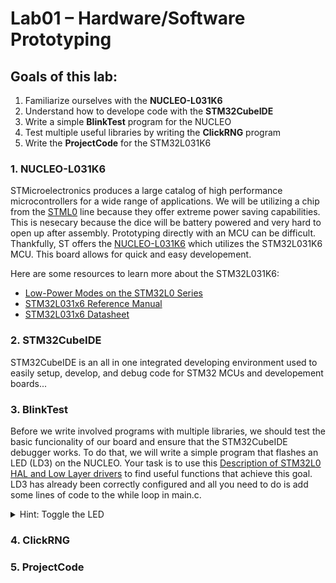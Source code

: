 # Lab01 – Hardware/Software Prototyping

## Goals of this lab:

1. Familiarize ourselves with the **NUCLEO-L031K6**
2. Understand how to develope code with the **STM32CubeIDE**
3. Write a simple **BlinkTest** program for the NUCLEO
4. Test multiple useful libraries by writing the **ClickRNG** program
5. Write the **ProjectCode** for the STM32L031K6

### 1. NUCLEO-L031K6

STMicroelectronics produces a large catalog of high performance microcontrollers for a wide range of applications. We will be utilizing a chip from the [STML0](https://www.st.com/en/microcontrollers-microprocessors/stm32l0-series.html) line because they offer extreme power saving capabilities. This is nesecary because the dice will be battery powered and very hard to open up after assembly. Prototyping directly with an MCU can be difficult. Thankfully, ST offers the [NUCLEO-L031K6](https://www.st.com/en/evaluation-tools/nucleo-l031k6.html) which utilizes the STM32L031K6 MCU. This board allows for quick and easy developement.

Here are some resources to learn more about the STM32L031K6:

- [Low-Power Modes on the STM32L0 Series](https://www.digikey.com/eewiki/display/microcontroller/Low-Power+Modes+on+the+STM32L0+Series)
- [STM32L031x6 Reference Manual](https://www.st.com/resource/en/reference_manual/dm00108282-ultralowpower-stm32l0x1-advanced-armbased-32bit-mcus-stmicroelectronics.pdf)
- [STM32L031x6 Datasheet](https://www.st.com/resource/en/datasheet/stm32l031k6.pdf)

### 2. STM32CubeIDE

STM32CubeIDE is an all in one integrated developing environment used to easily setup, develop, and debug code for STM32 MCUs and developement boards...

### 3. BlinkTest

Before we write involved programs with multiple libraries, we should test the basic funcionality of our board and ensure that the STM32CubeIDE debugger works. To do that, we will write a simple program that flashes an LED (LD3) on the NUCLEO. Your task is to use this [Description of STM32L0 HAL and Low Layer drivers](https://www.st.com/resource/en/user_manual/dm00113898-description-of-stm32l0-hal-and-low-layer-drivers-stmicroelectronics.pdf) to find useful functions that achieve this goal. LD3 has already been correctly configured and all you need to do is add some lines of code to the while loop in main.c. 

<details>
  <summary>Hint: Toggle the LED</summary> 
  
  To change the LD3 pin from low to high (and vice versa), you should implement this function:
  
  ```cpp
  void HAL_GPIO_TogglePin (GPIO_TypeDef * GPIOx, uint16_t GPIO_Pin)
  ```
</details>
  
### 4. ClickRNG

### 5. ProjectCode
